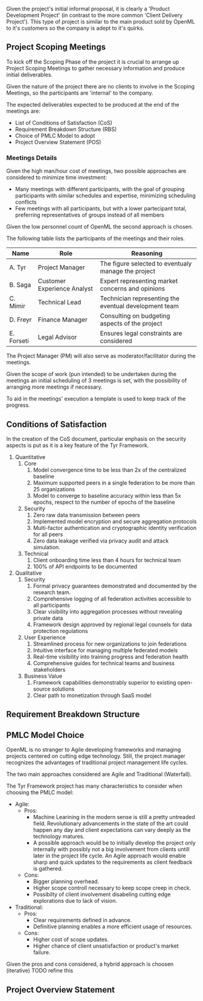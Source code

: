 Given the project's initial informal proposal, it is clearly a 'Product Development Project' (in contrast to the more common 'Client Delivery Project'). This type of project is similar to the main product sold by OpenML to it's customers so the company is adept to it's quirks.

## Project Scoping Meetings

To kick off the Scoping Phase of the project it is crucial to arrange up Project Scoping Meetings to gather necessary information and produce initial deliverables.

Given the nature of the project there are no clients to involve in the Scoping Meetings, so the participants are 'internal' to the company.

The expected deliverables expected to be produced at the end of the meetings are:

- List of Conditions of Satisfaction (CoS)
- Requirement Breakdown Structure (RBS)
- Choice of PMLC Model to adopt
- Project Overview Statement (POS)

### Meetings Details

Given the high man/hour cost of meetings, two possible approaches are considered to minimize time investment:

- Many meetings with different participants, with the goal of grouping participants with similar schedules and expertise, minimizing scheduling conflicts
- Few meetings with all participants, but with a lower partecipant total, preferring representatives of groups instead of all members

Given the low personnel count of OpenML the second approach is chosen.

The following table lists the participants of the meetings and their roles.

| Name       | Role                        | Reasoning                                             |
|------------|-----------------------------|-------------------------------------------------------|
| A. Tyr     | Project Manager             | The figure selected to eventualy manage the project   |
| B. Saga    | Customer Experience Analyst | Expert representing market concerns and opinions      |
| C. Mimir   | Technical Lead              | Technician representing the eventual development team |
| D. Freyr   | Finance Manager             | Consulting on budgeting aspects of the project        |
| E. Forseti | Legal Advisor               | Ensures legal constraints are considered              |

The Project Manager (PM) will also serve as moderator/facilitator during the meetings.

Given the scope of work (pun intended) to be undertaken during the meetings an initial scheduling of 3 meetings is set, with the possibility of arranging more meetings if necessary.

To aid in the meetings' execution a template is used to keep track of the progress.

## Conditions of Satisfaction

In the creation of the CoS document, particular enphasis on the security aspects is put as it is a key feature of the Tyr Framework.

1. Quantitative
    1. Core
        1. Model convergence time to be less than 2x of the centralized baseline
        1. Maximum supported peers in a single federation to be more than 25 organizations
        1. Model to converge to baseline accuracy within less than 5x epochs, respect to the number of epochs of the baseline
    1. Security
        1. Zero raw data transmission between peers
        1. Implemented model encryption and secure aggregation protocols
        1. Multi-factor authentication and cryptographic identity verification for all peers
        1. Zero data leakage verified via privacy audit and attack simulation.
    1. Technical
        1. Client onboarding time less than 4 hours for technical team
        1. 100% of API endpoints to be documented
1. Qualitative
    1. Security
        1. Formal privacy guarantees demonstrated and documented by the research team.
        1. Comprehensive logging of all federation activities accessible to all participants
        1. Clear visibility into aggregation processes without revealing private data
        1. Framework design approved by regional legal counsels for data protection regulations
    1. User Experience
        1. Streamlined process for new organizations to join federations
        1. Intuitive interface for managing multiple federated models
        1. Real-time visibility into training progress and federation health
        1. Comprehensive guides for technical teams and business stakeholders
    1. Business Value
        1. Framework capabilities demonstrably superior to existing open-source solutions
        1. Clear path to monetization through SaaS model

## Requirement Breakdown Structure

## PMLC Model Choice

OpenML is no stranger to Agile developing frameworks and managing projects centered on cutting edge technology. Still, the project manager recognizes the advantages of traditional project management life cycles.

The two main approaches considered are Agile and Traditional (Waterfall).

The Tyr Framework project has many characteristics to consider when choosing the PMLC model:

- Agile:
    - Pros:
        - Machine Learining in the modern sense is still a pretty untreaded field. Revolutionary advancements in the state of the art could happen any day and client expectations can vary deeply as the technology matures.
        - A possible approach would be to initially develop the project only internally with possibly not a big involvement from clients untill later in the project life cycle. An Agile approach would enable sharp and quick updates to the requirements as client feedback is gathered.
    - Cons:
        - Bigger planning overhead.
        - Higher scope controll necessary to keep scope creep in check.
        - Possibilty of client involvement disabeling cutting edge explorations due to lack of vision.
- Traditional:
    - Pros:
        - Clear requirements defined in advance.
        - Definitive planning enables a more efficient usage of resources.
    - Cons:
        - Higher cost of scope updates.
        - Higher chance of client unsatisfaction or product's market failure.

Given the pros and cons considered, a hybrid approach is choosen (iterative) TODO refine this

## Project Overview Statement

